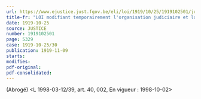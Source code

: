 ```yaml
---
url: https://www.ejustice.just.fgov.be/eli/loi/1919/10/25/1919102501/justel
title-fr: "LOI modifiant temporairement l'organisation judiciaire et la procédure devant les cours et tribunaux. Voir modification(s)"
date: 1919-10-25
source: JUSTICE
number: 1919102501
page: 5329
case: 1919-10-25/30
publication: 1919-11-09
starts:
modifies:
pdf-original:
pdf-consolidated:
---
```


(Abrogé) <L 1998-03-12/39, art. 40, 002,  En vigueur :  1998-10-02>
